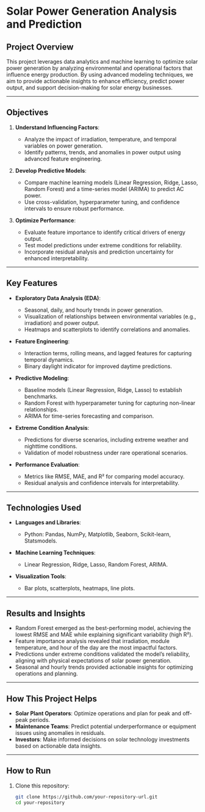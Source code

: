 # Solar Power Generation Analysis and Prediction

## **Project Overview**
This project leverages data analytics and machine learning to optimize solar power generation by analyzing environmental and operational factors that influence energy production. By using advanced modeling techniques, we aim to provide actionable insights to enhance efficiency, predict power output, and support decision-making for solar energy businesses.

---

## **Objectives**
1. **Understand Influencing Factors**:
   - Analyze the impact of irradiation, temperature, and temporal variables on power generation.
   - Identify patterns, trends, and anomalies in power output using advanced feature engineering.

2. **Develop Predictive Models**:
   - Compare machine learning models (Linear Regression, Ridge, Lasso, Random Forest) and a time-series model (ARIMA) to predict AC power.
   - Use cross-validation, hyperparameter tuning, and confidence intervals to ensure robust performance.

3. **Optimize Performance**:
   - Evaluate feature importance to identify critical drivers of energy output.
   - Test model predictions under extreme conditions for reliability.
   - Incorporate residual analysis and prediction uncertainty for enhanced interpretability.

---

## **Key Features**
- **Exploratory Data Analysis (EDA)**:
  - Seasonal, daily, and hourly trends in power generation.
  - Visualization of relationships between environmental variables (e.g., irradiation) and power output.
  - Heatmaps and scatterplots to identify correlations and anomalies.

- **Feature Engineering**:
  - Interaction terms, rolling means, and lagged features for capturing temporal dynamics.
  - Binary daylight indicator for improved daytime predictions.

- **Predictive Modeling**:
  - Baseline models (Linear Regression, Ridge, Lasso) to establish benchmarks.
  - Random Forest with hyperparameter tuning for capturing non-linear relationships.
  - ARIMA for time-series forecasting and comparison.

- **Extreme Condition Analysis**:
  - Predictions for diverse scenarios, including extreme weather and nighttime conditions.
  - Validation of model robustness under rare operational scenarios.

- **Performance Evaluation**:
  - Metrics like RMSE, MAE, and R² for comparing model accuracy.
  - Residual analysis and confidence intervals for interpretability.

---

## **Technologies Used**
- **Languages and Libraries**:
  - Python: Pandas, NumPy, Matplotlib, Seaborn, Scikit-learn, Statsmodels.
  
- **Machine Learning Techniques**:
  - Linear Regression, Ridge, Lasso, Random Forest, ARIMA.
  
- **Visualization Tools**:
  - Bar plots, scatterplots, heatmaps, line plots.

---

## **Results and Insights**
- Random Forest emerged as the best-performing model, achieving the lowest RMSE and MAE while explaining significant variability (high R²).
- Feature importance analysis revealed that irradiation, module temperature, and hour of the day are the most impactful factors.
- Predictions under extreme conditions validated the model’s reliability, aligning with physical expectations of solar power generation.
- Seasonal and hourly trends provided actionable insights for optimizing operations and planning.

---

## **How This Project Helps**
- **Solar Plant Operators**: Optimize operations and plan for peak and off-peak periods.
- **Maintenance Teams**: Predict potential underperformance or equipment issues using anomalies in residuals.
- **Investors**: Make informed decisions on solar technology investments based on actionable data insights.

---

## **How to Run**
1. Clone this repository:
   ```bash
   git clone https://github.com/your-repository-url.git
   cd your-repository
